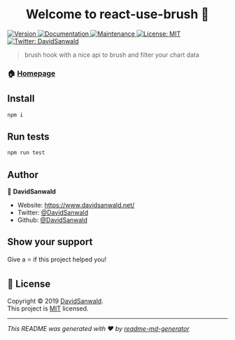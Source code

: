 <h1 align="center">Welcome to react-use-brush 👋</h1>
<p>
  <a href="https://www.npmjs.com/package/react-use-brush" target="_blank">
    <img alt="Version" src="https://img.shields.io/npm/v/react-use-brush.svg">
  </a>
  <a href="https://github.com/DavidSanwald/react-use-brush#readme" target="_blank">
    <img alt="Documentation" src="https://img.shields.io/badge/documentation-yes-brightgreen.svg" />
  </a>
  <a href="https://github.com/DavidSanwald/react-use-brush/graphs/commit-activity" target="_blank">
    <img alt="Maintenance" src="https://img.shields.io/badge/Maintained%3F-yes-green.svg" />
  </a>
  <a href="https://github.com/DavidSanwald/react-use-brush/blob/master/LICENSE" target="_blank">
    <img alt="License: MIT" src="https://img.shields.io/github/license/DavidSanwald/react-use-brush" />
  </a>
  <a href="https://twitter.com/DavidSanwald" target="_blank">
    <img alt="Twitter: DavidSanwald" src="https://img.shields.io/twitter/follow/DavidSanwald.svg?style=social" />
  </a>
</p>

> brush hook with a nice api to brush and filter your chart data

### 🏠 [Homepage](https://github.com/DavidSanwald/react-use-brush)

## Install

```sh
npm i
```

## Run tests

```sh
npm run test
```

## Author

👤 **DavidSanwald**

* Website: https://www.davidsanwald.net/
* Twitter: [@DavidSanwald](https://twitter.com/DavidSanwald)
* Github: [@DavidSanwald](https://github.com/DavidSanwald)

## Show your support

Give a ⭐️ if this project helped you!

## 📝 License

Copyright © 2019 [DavidSanwald](https://github.com/DavidSanwald).<br />
This project is [MIT](https://github.com/DavidSanwald/react-use-brush/blob/master/LICENSE) licensed.

***
_This README was generated with ❤️ by [readme-md-generator](https://github.com/kefranabg/readme-md-generator)_
